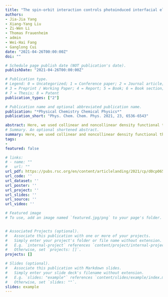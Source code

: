 ```yaml
---
title: "The spin-orbit interaction controls photoinduced interfacial electron transfer in fullereneperovskite heterojunctions: C60 versus C70"
authors:
- Jia-Jia Yang
- Xiang-Yang Liu
- Zi-Wen Li
- Thomas Frauenheim
- admin
- Wei-Hai Fang
- Ganglong Cui
date: "2021-04-26T00:00:00Z"
doi: ""

# Schedule page publish date (NOT publication's date).
publishDate: "2021-04-26T00:00:00Z"

# Publication type.
# Legend: 0 = Uncategorized; 1 = Conference paper; 2 = Journal article;
# 3 = Preprint / Working Paper; 4 = Report; 5 = Book; 6 = Book section;
# 7 = Thesis; 8 = Patent
publication_types: ["2"]

# Publication name and optional abbreviated publication name.
publication: "*Physical Chemistry Chemical Physics*"
publication_short: "Phys. Chem. Chem. Phys. 2021, 23, 6536-6543"

abstract: Here, we used collinear and noncollinear density functional theory (DFT) methods to explore the interfacial properties of two heterojunctions between a fullerene (C60 and C70) and the MAPbI3(110) surface. Methodologically, consideration of the spin–orbit interaction has been proven to be required to obtain accurate energy-level alignment and interfacial carrier dynamics between fullerenes and perovskites in hybrid perovskite solar cells including heavy atoms (such as Pb atoms). Both heterojunctions are predicted to be the same type-II heterojunction, but the interfacial electron transfer process from MAPbI3 to C60 is completely distinct from that to C70. In the former, the interfacial electron transfer is slow because of the associated large energy gap, and the excited electrons are thus trapped in MAPbI3 for a while. In contrast, in the latter, the smaller energy gap induces ultrafast electron transfer from MAPbI3 to C70. These points are further supported by DFT-based nonadiabatic dynamics simulations including the spin–orbit coupling (SOC) effects. These gained insights could help rationally design superior fullerene–perovskite interfaces to achieve high power conversion efficiencies of fullerene–perovskite solar cells.
# Summary. An optional shortened abstract.
summary: Here, we used collinear and noncollinear density functional theory (DFT) methods to explore the interfacial properties of two heterojunctions between a fullerene (C60 and C70) and the MAPbI3(110) surface. Methodologically, consideration of the spin–orbit interaction has been proven to be required to obtain accurate energy-level alignment and interfacial carrier dynamics between fullerenes and perovskites in hybrid perovskite solar cells including heavy atoms (such as Pb atoms). Both heterojunctions are predicted to be the same type-II heterojunction, but the interfacial electron transfer process from MAPbI3 to C60 is completely distinct from that to C70. In the former, the interfacial electron transfer is slow because of the associated large energy gap, and the excited electrons are thus trapped in MAPbI3 for a while. In contrast, in the latter, the smaller energy gap induces ultrafast electron transfer from MAPbI3 to C70. These points are further supported by DFT-based nonadiabatic dynamics simulations including the spin–orbit coupling (SOC) effects. These gained insights could help rationally design superior fullerene–perovskite interfaces to achieve high power conversion efficiencies of fullerene–perovskite solar cells.
tags:
-
featured: false

# links:
# - name: ""
#   url: ""
url_pdf: https://pubs.rsc.org/en/content/articlelanding/2021/cp/d0cp06579j#!divAbstract
url_code: ''
url_dataset: ''
url_poster: ''
url_project: ''
url_slides: ''
url_source: ''
url_video: ''

# Featured image
# To use, add an image named `featured.jpg/png` to your page's folder. 


# Associated Projects (optional).
#   Associate this publication with one or more of your projects.
#   Simply enter your project's folder or file name without extension.
#   E.g. `internal-project` references `content/project/internal-project/index.md`.
#   Otherwise, set `projects: []`.
projects: []

# Slides (optional).
#   Associate this publication with Markdown slides.
#   Simply enter your slide deck's filename without extension.
#   E.g. `slides: "example"` references `content/slides/example/index.md`.
#   Otherwise, set `slides: ""`.
slides: example
---
```



